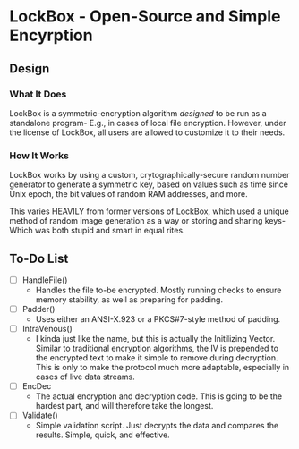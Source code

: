 # LockBox - Open-Source and Simple Encyrption

## Design

### What It Does

LockBox is a symmetric-encryption algorithm *designed* to be run as a standalone program- E.g., in cases of local file encryption. However, under the license of LockBox, all users are allowed to customize it to their needs. 

### How It Works

LockBox works by using a custom, crytographically-secure random number generator to generate a symmetric key, based on values such as time since Unix epoch, the bit values of random RAM addresses, and more. 

This varies HEAVILY from former versions of LockBox, which used a unique method of random image generation as a way or storing and sharing keys- Which was both stupid and smart in equal rites. 

## To-Do List

- [ ] HandleFile()
  - Handles the file to-be encrypted. Mostly running checks to ensure memory stability, as well as preparing for padding.
- [ ] Padder()
  -  Uses either an ANSI-X.923 or a PKCS#7-style method of padding. 
- [ ] IntraVenous()
    - I kinda just like the name, but this is actually the Initilizing Vector. Similar to traditional encryption algorithms, the IV is prepended to the encrypted text to make it simple to remove during decryption. This is only to make the protocol much more adaptable, especially in cases of live data streams. 
- [ ] EncDec
  - The actual encryption and decryption code. This is going to be the hardest part, and will therefore take the longest. 
- [ ] Validate()
    - Simple validation script. Just decrypts the data and compares the results. Simple, quick, and effective. 